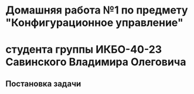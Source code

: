 # Домашняя работа №1 по предмету "Конфигурационное управление" 
# студента группы ИКБО-40-23 Савинского Владимира Олеговича

## Постановка задачи

